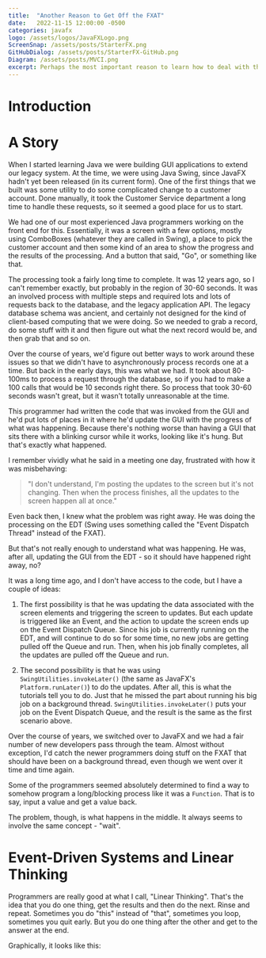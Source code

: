 ```yaml
---
title:  "Another Reason to Get Off the FXAT"
date:   2022-11-15 12:00:00 -0500
categories: javafx
logo: /assets/logos/JavaFXLogo.png
ScreenSnap: /assets/posts/StarterFX.png
GitHubDialog: /assets/posts/StarterFX-GitHub.png
Diagram: /assets/posts/MVCI.png
excerpt: Perhaps the most important reason to learn how to deal with the FXAT is build a different way of thinking about your GUI code.
---
```


# Introduction

# A Story

When I started learning Java we were building GUI applications to extend our legacy system.  At the time, we were using Java Swing, since JavaFX hadn't yet been released (in its current form).  One of the first things that we built was some utility to do some complicated change to a customer account.  Done manually, it took the Customer Service department a long time to handle these requests, so it seemed a good place for us to start.

We had one of our most experienced Java programmers working on the front end for this.  Essentially, it was a screen with a few options, mostly using ComboBoxes (whatever they are called in Swing), a place to pick the customer account and then some kind of an area to show the progress and the results of the processing.  And a button that said, "Go", or something like that.

The processing took a fairly long time to complete.  It was 12 years ago, so I can't remember exactly, but probably in the region of 30-60 seconds.  It was an involved process with multiple steps and required lots and lots of requests back to the database, and the legacy application API.  The legacy database schema was ancient, and certainly not designed for the kind of client-based computing that we were doing.  So we needed to grab a record, do some stuff with it and then figure out what the next record would be, and then grab that and so on.  

Over the course of years, we'd figure out better ways to work around these issues so that we didn't have to asynchronously process records one at a time.  But back in the early days, this was what we had.  It took about 80-100ms to process a request through the database, so if you had to make a 100 calls that would be 10 seconds right there.  So process that took 30-60 seconds wasn't great, but it wasn't totally unreasonable at the time.

This programmer had written the code that was invoked from the GUI and he'd put lots of places in it where he'd update the GUI with the progress of what was happening.  Because there's nothing worse than having a GUI that sits there with a blinking cursor while it works, looking like it's hung.  But that's exactly what happened.

I remember vividly what he said in a meeting one day, frustrated with how it was misbehaving:

> "I don't understand, I'm posting the updates to the screen but it's not changing.  Then when the process finishes, all the updates to the screen happen all at once."

Even back then, I knew what the problem was right away.  He was doing the processing on the EDT (Swing uses something called the "Event Dispatch Thread" instead of the FXAT).

But that's not really enough to understand what was happening.  He was, after all, updating the GUI from the EDT - so it should have happened right away, no?

It was a long time ago, and I don't have access to the code, but I have a couple of ideas:

1. The first possibility is that he was updating the data associated with the screen elements and triggering the screen to updates.  But each update is triggered like an Event, and the action to update the screen ends up on the Event Dispatch Queue.  Since his job is currently running on the EDT, and will continue to do so for some time, no new jobs are getting pulled off the Queue and run.  Then, when his job finally completes, all the updates are pulled off the Queue and run.

1. The second possibility is that he was using `SwingUtilities.invokeLater()` (the same as JavaFX's `Platform.runLater()`) to do the updates.  After all, this is what the tutorials tell you to do.  Just that he missed the part about running his big job on a background thread. `SwingUtilities.invokeLater()` puts your job on the Event Dispatch Queue, and the result is the same as the first scenario above.

Over the course of years, we switched over to JavaFX and we had a fair number of new developers pass through the team.  Almost without exception, I'd catch the newer programmers doing stuff on the FXAT that should have been on a background thread, even though we went over it time and time again.

Some of the programmers seemed absolutely determined to find a way to somehow program a long/blocking process like it was a `Function`.  That is to say, input a value and get a value back.  

The problem, though, is what happens in the middle.  It always seems to involve the same concept - "wait".

# Event-Driven Systems and Linear Thinking

Programmers are really good at what I call, "Linear Thinking".  That's the idea that you do one thing, get the results and then do the next.  Rinse and repeat.  Sometimes you do "this" instead of "that", sometimes you loop, sometimes you quit early.  But you do one thing after the other and get to the answer at the end.

Graphically, it looks like this:
